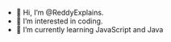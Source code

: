 - 👋 Hi, I’m @ReddyExplains.
- 👀 I’m interested in coding.
- 🌱 I’m currently learning JavaScript and Java
